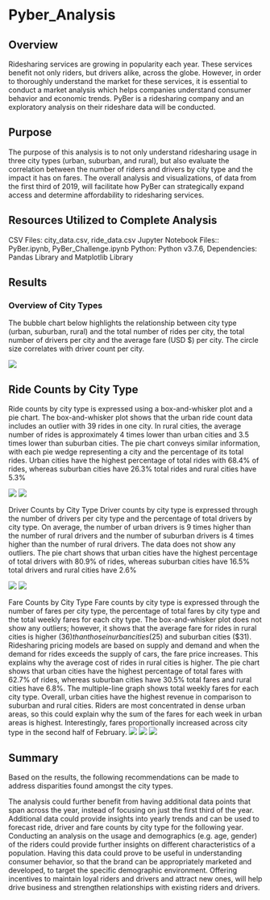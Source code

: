 # Pyber_Analysis
## Overview
Ridesharing services are growing in popularity each year. These services benefit not only riders, but drivers alike, across the globe. However, in order to thoroughly understand the market for these services, it is essential to conduct a market analysis which helps companies understand consumer behavior and economic trends. PyBer is a ridesharing company and an exploratory analysis on their rideshare data will be conducted.

## Purpose
The purpose of this analysis is to not only understand ridesharing usage in three city types (urban, suburban, and rural), but also evaluate the correlation between the number of riders and drivers by city type and the impact it has on fares. The overall analysis and visualizations, of data from the first third of 2019, will facilitate how PyBer can strategically expand access and determine affordability to ridesharing services.

## Resources Utilized to Complete Analysis
CSV Files: city_data.csv, ride_data.csv
Jupyter Notebook Files:: PyBer.ipynb, PyBer_Challenge.ipynb
Python: Python v3.7.6, Dependencies: Pandas Library and Matplotlib Library
## Results
### Overview of City Types
The bubble chart below highlights the relationship between city type (urban, suburban, rural) and the total number of rides per city, the total number of drivers per city and the average fare (USD $) per city. The circle size correlates with driver count per city.

![](analysis/Fig1.png)

## Ride Counts by City Type
Ride counts by city type is expressed using a box-and-whisker plot and a pie chart. The box-and-whisker plot shows that the urban ride count data includes an outlier with 39 rides in one city. In rural cities, the average number of rides is approximately 4 times lower than urban cities and 3.5 times lower than suburban cities. The pie chart conveys similar information, with each pie wedge representing a city and the percentage of its total rides. Urban cities have the highest percentage of total rides with 68.4% of rides, whereas suburban cities have 26.3% total rides and rural cities have 5.3%

![](analysis/Fig2.png) ![](analysis/Fig6.png)

Driver Counts by City Type
Driver counts by city type is expressed through the number of drivers per city type and the percentage of total drivers by city type. On average, the number of urban drivers is 9 times higher than the number of rural drivers and the number of suburban drivers is 4 times higher than the number of rural drivers. The data does not show any outliers. The pie chart shows that urban cities have the highest percentage of total drivers with 80.9% of rides, whereas suburban cities have 16.5% total drivers and rural cities have 2.6%

![](analysis/Fig4.png) ![](analysis/Fig7.png)

Fare Counts by City Type
Fare counts by city type is expressed through the number of fares per city type, the percentage of total fares by city type and the total weekly fares for each city type. The box-and-whisker plot does not show any outliers; however, it shows that the average fare for rides in rural cities is higher ($36) than those in urban cities ($25) and suburban cities ($31). Ridesharing pricing models are based on supply and demand and when the demand for rides exceeds the supply of cars, the fare price increases. This explains why the average cost of rides in rural cities is higher. The pie chart shows that urban cities have the highest percentage of total fares with 62.7% of rides, whereas suburban cities have 30.5% total fares and rural cities have 6.8%. The multiple-line graph shows total weekly fares for each city type. Overall, urban cities have the highest revenue in comparison to suburban and rural cities. Riders are most concentrated in dense urban areas, so this could explain why the sum of the fares for each week in urban areas is highest. Interestingly, fares proportionally increased across city type in the second half of February.
![](analysis/Fig3.png) ![](analysis/Fig5.png) ![](analysis/PyBer_fare_summary.png)

## Summary
Based on the results, the following recommendations can be made to address disparities found amongst the city types.

The analysis could further benefit from having additional data points that span across the year, instead of focusing on just the first third of the year. Additional data could provide insights into yearly trends and can be used to forecast ride, driver and fare counts by city type for the following year.
Conducting an analysis on the usage and demographics (e.g. age, gender) of the riders could provide further insights on different characteristics of a population. Having this data could prove to be useful in understanding consumer behavior, so that the brand can be appropriately marketed and developed, to target the specific demographic environment.
Offering incentives to maintain loyal riders and drivers and attract new ones, will help drive business and strengthen relationships with existing riders and drivers.
